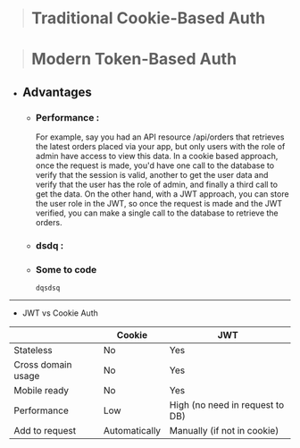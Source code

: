 > # Traditional Cookie-Based Auth

> # Modern Token-Based Auth

-  ## Advantages

   -  ### Performance :

      For example, say you had an API resource /api/orders that retrieves the
      latest orders placed via your app, but only users with the role of admin have
      access to view this data. In a cookie based approach, once the request is
      made, you'd have one call to the database to verify that the session is
      valid, another to get the user data and verify that the user has the role of
      admin, and finally a third call to get the data. On the other hand, with a
      JWT approach, you can store the user role in the JWT, so once the request is
      made and the JWT verified, you can make a single call to the database to
      retrieve the orders.

   -  ### dsdq :
   -  ### Some to code
      `dqsdsq`

---

-  JWT vs Cookie Auth

|                    | Cookie        | JWT                             |
| ------------------ | ------------- | ------------------------------- |
| Stateless          | No            | Yes                             |
| Cross domain usage | No            | Yes                             |
| Mobile ready       | No            | Yes                             |
| Performance        | Low           | High (no need in request to DB) |
| Add to request     | Automatically | Manually (if not in cookie)     |
